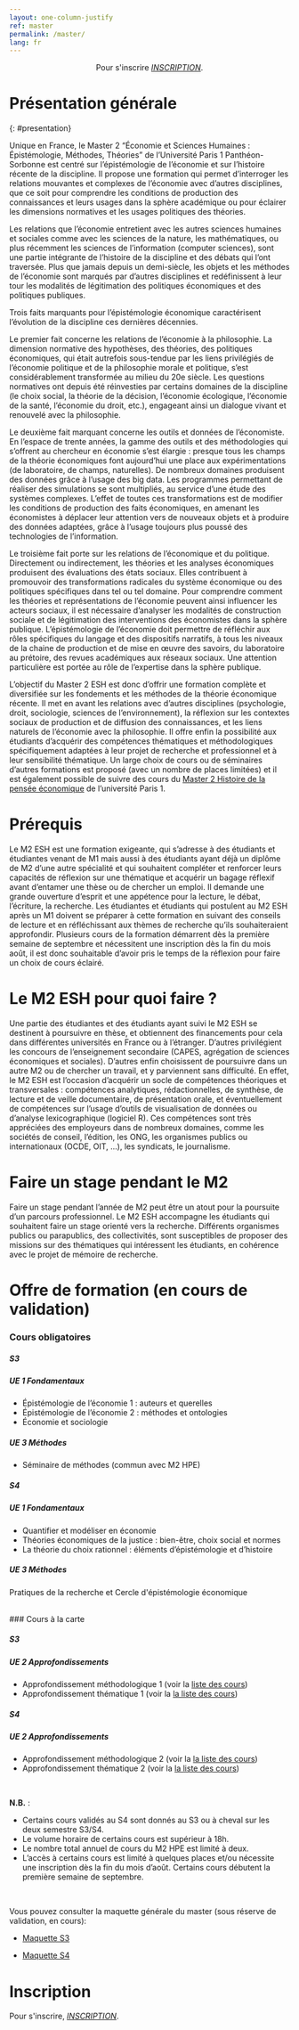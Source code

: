 ```yaml
---
layout: one-column-justify
ref: master
permalink: /master/
lang: fr
---
```


<center>
Pour s'inscrire <i class="fas fa-hand-point-right"></i> <i> <a href="https://ecandidat.univ-paris1.fr/ecandidat/">INSCRIPTION</a></i>.
</center>

# Présentation générale
{: #presentation}

Unique en France, le Master 2 “Économie et Sciences Humaines : Épistémologie, Méthodes, Théories” de l’Université Paris 1 Panthéon-Sorbonne est centré sur l’épistémologie de l’économie et sur l’histoire récente de la discipline. Il propose une formation qui permet d’interroger les relations mouvantes et complexes de l’économie avec d’autres disciplines, que ce soit pour comprendre les conditions de production des connaissances et leurs usages dans la sphère académique ou pour éclairer les dimensions normatives et les usages politiques des théories.

Les relations que l’économie entretient avec les autres sciences humaines et sociales comme avec les sciences de la nature, les mathématiques, ou plus récemment les sciences de l’information (computer sciences), sont une partie intégrante de l’histoire de la discipline et des débats qui l’ont traversée. Plus que jamais depuis un demi-siècle, les objets et les méthodes de l’économie sont marqués par d’autres disciplines et redéfinissent à leur tour les modalités de légitimation des politiques économiques et des politiques publiques.

Trois faits marquants pour l’épistémologie économique caractérisent l’évolution de la discipline ces dernières décennies.

Le premier fait concerne les relations de l’économie à la philosophie. La dimension normative des hypothèses, des théories, des politiques économiques, qui était autrefois sous-tendue par les liens privilégiés de l’économie politique et de la philosophie morale et politique, s’est considérablement transformée au milieu du 20e siècle. Les questions normatives ont depuis été réinvesties par certains domaines de la discipline (le choix social, la théorie de la décision, l’économie écologique, l’économie de la santé, l’économie du droit, etc.), engageant ainsi un dialogue vivant et renouvelé avec la philosophie.

Le deuxième fait marquant concerne les outils et données de l’économiste. En l’espace de trente années, la gamme des outils et des méthodologies qui s’offrent au chercheur en économie s’est élargie : presque tous les champs de la théorie économiques font aujourd’hui une place aux expérimentations (de laboratoire, de champs, naturelles). De nombreux domaines produisent des données grâce à l’usage des big data. Les programmes permettant de réaliser des simulations se sont multipliés, au service d’une étude des systèmes complexes. L’effet de toutes ces transformations est de modifier les conditions de production des faits économiques, en amenant les économistes à déplacer leur attention vers de nouveaux objets et à produire des données adaptées, grâce à l’usage toujours plus poussé des technologies de l’information.

Le troisième fait porte sur les relations de l’économique et du politique. Directement ou indirectement, les théories et les analyses économiques produisent des évaluations des états sociaux. Elles contribuent à promouvoir des transformations radicales du système économique ou des politiques spécifiques dans tel ou tel domaine. Pour comprendre comment les théories et représentations de l’économie peuvent ainsi influencer les acteurs sociaux, il est nécessaire d’analyser les modalités de construction sociale et de légitimation des interventions des économistes dans la sphère publique. L’épistémologie de l’économie doit permettre de réfléchir aux rôles spécifiques du langage et des dispositifs narratifs, à tous les niveaux de la chaine de production et de mise en œuvre des savoirs, du laboratoire au prétoire, des revues académiques aux réseaux sociaux. Une attention particulière est portée au rôle de l’expertise dans la sphère publique.

L’objectif du Master 2 ESH est donc d’offrir une formation complète et diversifiée sur les fondements et les méthodes de la théorie économique récente. Il met en avant les relations avec d’autres disciplines (psychologie, droit, sociologie, sciences de l’environnement), la réflexion sur les contextes sociaux de production et de diffusion des connaissances, et les liens naturels de l’économie avec la philosophie. Il offre enfin la possibilité aux étudiants d’acquérir des compétences thématiques et méthodologiques spécifiquement adaptées à leur projet de recherche et professionnel et à leur sensibilité thématique. Un large choix de cours ou de séminaires d’autres formations est proposé (avec un nombre de places limitées) et il est également possible de suivre des cours du [Master 2 Histoire de la pensée économique](https://formations.pantheonsorbonne.fr/fr/catalogue-des-formations/master-M/master-sciences-economiques-et-sociales-KBUS90N2/master-parcours-histoire-de-la-pensee-economique-hpe-KBUSBEIU.html) de l’université Paris 1.


# Prérequis

Le M2 ESH est une formation exigeante, qui s’adresse à des étudiants et étudiantes venant de M1 mais aussi à des étudiants ayant déjà un diplôme de M2 d’une autre spécialité et qui souhaitent compléter et renforcer leurs capacités de réflexion sur une thématique et acquérir un bagage réflexif avant d’entamer une thèse ou de chercher un emploi. Il demande une grande ouverture d’esprit et une appétence pour la lecture, le débat, l’écriture, la recherche. Les étudiantes et étudiants qui postulent au M2 ESH après un M1 doivent se préparer à cette formation en suivant des conseils de lecture et en réfléchissant aux thèmes de recherche qu’ils souhaiteraient approfondir. Plusieurs cours de la formation démarrent dès la première semaine de septembre et nécessitent une inscription dès la fin du mois août, il est donc souhaitable d’avoir pris le temps de la réflexion pour faire un choix de cours éclairé.

# Le M2 ESH pour quoi faire ?

Une partie des étudiantes et des étudiants ayant suivi le M2 ESH se destinent à poursuivre en thèse, et obtiennent des financements pour cela dans différentes universités en France ou à l’étranger. D’autres privilégient les concours de l’enseignement secondaire (CAPES, agrégation de sciences économiques et sociales). D’autres enfin choisissent de poursuivre dans un autre M2 ou de chercher un travail, et y parviennent sans difficulté. En effet, le M2 ESH est l’occasion d’acquérir un socle de compétences théoriques et transversales : compétences analytiques, rédactionnelles, de synthèse, de lecture et de veille documentaire, de présentation orale, et éventuellement de compétences sur l’usage d’outils de visualisation de données ou d’analyse lexicographique (logiciel R). Ces compétences sont très appréciées des employeurs dans de nombreux domaines, comme les sociétés de conseil, l’édition, les ONG, les organismes publics ou internationaux (OCDE, OIT, …), les syndicats, le journalisme.


# Faire un stage pendant le M2

Faire un stage pendant l’année de M2 peut être un atout pour la poursuite d’un parcours professionnel. Le M2 ESH accompagne les étudiants qui souhaitent faire un stage orienté vers la recherche. Différents organismes publics ou parapublics, des collectivités, sont susceptibles de proposer des missions sur des thématiques qui intéressent les étudiants, en cohérence avec le projet de mémoire de recherche.

# Offre de formation (en cours de validation)

### Cours obligatoires

##### **S3**

##### UE 1 Fondamentaux

- Épistémologie de l’économie 1 : auteurs et querelles
- Épistémologie de l’économie 2 : méthodes et ontologies
- Économie et sociologie

##### UE 3 Méthodes

- Séminaire de méthodes (commun avec M2 HPE)

##### **S4**

##### UE 1 Fondamentaux

- Quantifier et modéliser en économie
- Théories économiques de la justice : bien-être, choix social et normes
- La théorie du choix rationnel : éléments d’épistémologie et d’histoire

##### UE 3 Méthodes
Pratiques de la recherche et Cercle d'épistémologie économique

<br>
### Cours à la carte

##### **S3**

##### UE 2 Approfondissements

- Approfondissement méthodologique 1 (voir la [liste des cours](/cours))
- Approfondissement thématique 1 (voir la [la liste des cours](/cours))

##### **S4**

##### UE 2 Approfondissements

- Approfondissement méthodologique 2 (voir la [la liste des cours](/cours))
- Approfondissement thématique 2 (voir la [la liste des cours](/cours))

<br>

**N.B.** :

- Certains cours validés au S4 sont donnés au S3 ou à cheval sur les deux semestre S3/S4.
- Le volume horaire de certains cours est supérieur à 18h.
- Le nombre total annuel de cours du M2 HPE est limité à deux.
- L’accès à certains cours est limité à quelques places et/ou nécessite une inscription dès la fin du mois d’août. Certains cours débutent la première semaine de septembre.

<br>

Vous pouvez consulter la maquette générale du master (sous réserve de validation, en cours):

- [Maquette S3](/assets/pdf/maquette_S3.pdf)

- [Maquette S4](/assets/pdf/maquette_S4.pdf)

# Inscription

Pour s'inscrire, <i class="fas fa-hand-point-right"></i> <i> <a href="https://ecandidat.univ-paris1.fr/ecandidat/">INSCRIPTION</a></i>.
